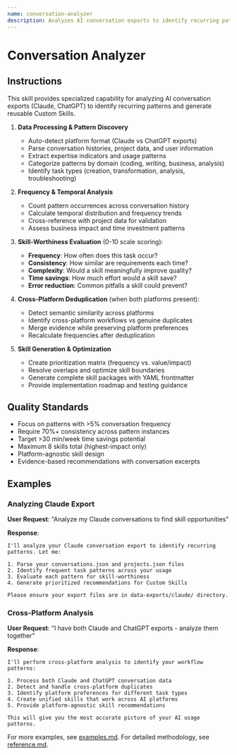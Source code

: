 ```yaml
---
name: conversation-analyzer
description: Analyzes AI conversation exports to identify recurring patterns and generate custom Claude Skills. Use when analyzing conversation data, identifying workflow patterns, or creating reusable AI skills from usage history.
---
```


# Conversation Analyzer

## Instructions

This skill provides specialized capability for analyzing AI conversation exports (Claude, ChatGPT) to identify recurring patterns and generate reusable Custom Skills.

1. **Data Processing & Pattern Discovery**
   - Auto-detect platform format (Claude vs ChatGPT exports)
   - Parse conversation histories, project data, and user information
   - Extract expertise indicators and usage patterns
   - Categorize patterns by domain (coding, writing, business, analysis)
   - Identify task types (creation, transformation, analysis, troubleshooting)

2. **Frequency & Temporal Analysis**
   - Count pattern occurrences across conversation history
   - Calculate temporal distribution and frequency trends
   - Cross-reference with project data for validation
   - Assess business impact and time investment patterns

3. **Skill-Worthiness Evaluation** (0-10 scale scoring):
   - **Frequency**: How often does this task occur?
   - **Consistency**: How similar are requirements each time?
   - **Complexity**: Would a skill meaningfully improve quality?
   - **Time savings**: How much effort would a skill save?
   - **Error reduction**: Common pitfalls a skill could prevent?

4. **Cross-Platform Deduplication** (when both platforms present):
   - Detect semantic similarity across platforms
   - Identify cross-platform workflows vs genuine duplicates
   - Merge evidence while preserving platform preferences
   - Recalculate frequencies after deduplication

5. **Skill Generation & Optimization**
   - Create prioritization matrix (frequency vs. value/impact)
   - Resolve overlaps and optimize skill boundaries
   - Generate complete skill packages with YAML frontmatter
   - Provide implementation roadmap and testing guidance

## Quality Standards

- Focus on patterns with >5% conversation frequency
- Require 70%+ consistency across pattern instances
- Target >30 min/week time savings potential
- Maximum 8 skills total (highest-impact only)
- Platform-agnostic skill design
- Evidence-based recommendations with conversation excerpts

## Examples

### Analyzing Claude Export
**User Request**: "Analyze my Claude conversations to find skill opportunities"

**Response**: 
```
I'll analyze your Claude conversation export to identify recurring patterns. Let me:

1. Parse your conversations.json and projects.json files
2. Identify frequent task patterns across your usage
3. Evaluate each pattern for skill-worthiness
4. Generate prioritized recommendations for Custom Skills

Please ensure your export files are in data-exports/claude/ directory.
```

### Cross-Platform Analysis
**User Request**: "I have both Claude and ChatGPT exports - analyze them together"

**Response**:
```
I'll perform cross-platform analysis to identify your workflow patterns:

1. Process both Claude and ChatGPT conversation data
2. Detect and handle cross-platform duplicates
3. Identify platform preferences for different task types
4. Create unified skills that work across AI platforms
5. Provide platform-agnostic skill recommendations

This will give you the most accurate picture of your AI usage patterns.
```

For more examples, see [examples.md](examples.md).
For detailed methodology, see [reference.md](reference.md).